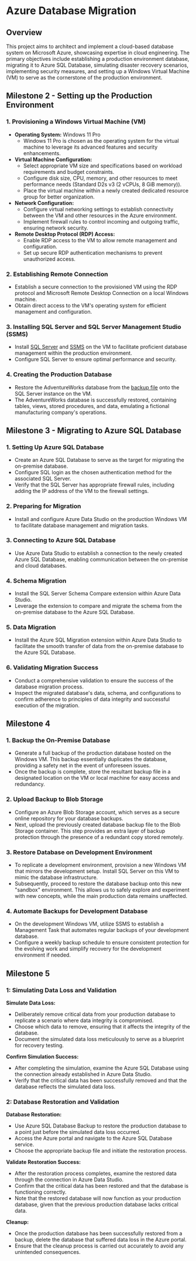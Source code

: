# Azure Database Migration

## Overview
This project aims to architect and implement a cloud-based database system on Microsoft Azure, showcasing expertise in cloud engineering. The primary objectives include establishing a production environment database, migrating it to Azure SQL Database, simulating disaster recovery scenarios, implementing security measures, and setting up a Windows Virtual Machine (VM) to serve as the cornerstone of the production environment.

## Milestone 2 - Setting up the Production Environment
### 1. Provisioning a Windows Virtual Machine (VM)
- **Operating System:** Windows 11 Pro
  - Windows 11 Pro is chosen as the operating system for the virtual machine to leverage its advanced features and security enhancements.
- **Virtual Machine Configuration:**
  - Select appropriate VM size and specifications based on workload requirements and budget constraints.
  - Configure disk size, CPU, memory, and other resources to meet performance needs (Standard D2s v3 (2 vCPUs, 8 GiB memory)).
  - Place the virtual machine within a newly created dedicated resource group for better organization.
- **Network Configuration:**
  - Configure virtual networking settings to establish connectivity between the VM and other resources in the Azure environment.
  - Implement firewall rules to control incoming and outgoing traffic, ensuring network security.
- **Remote Desktop Protocol (RDP) Access:**
  - Enable RDP access to the VM to allow remote management and configuration.
  - Set up secure RDP authentication mechanisms to prevent unauthorized access.

### 2. Establishing Remote Connection
- Establish a secure connection to the provisioned VM using the RDP protocol and Microsoft Remote Desktop Connection on a local Windows machine.
- Obtain direct access to the VM's operating system for efficient management and configuration.

### 3. Installing SQL Server and SQL Server Management Studio (SSMS)
- Install [SQL Server](https://www.microsoft.com/en-us/sql-server/sql-server-downloads) and [SSMS](https://learn.microsoft.com/en-us/sql/ssms/download-sql-server-management-studio-ssms?view=sql-server-ver16) on the VM to facilitate proficient database management within the production environment.
- Configure SQL Server to ensure optimal performance and security.

### 4. Creating the Production Database
- Restore the AdventureWorks database from the [backup file](https://aicore-portal-public-prod-307050600709.s3.eu-west-1.amazonaws.com/project-files/93dd5a0c-212d-48eb-ad51-df521a9b4e9c/AdventureWorks2022.bak) onto the SQL Server instance on the VM.
- The AdventureWorks database is successfully restored, containing tables, views, stored procedures, and data, emulating a fictional manufacturing company's operations.

## Milestone 3 - Migrating to Azure SQL Database
### 1. Setting Up Azure SQL Database
- Create an Azure SQL Database to serve as the target for migrating the on-premise database.
- Configure SQL login as the chosen authentication method for the associated SQL Server.
- Verify that the SQL Server has appropriate firewall rules, including adding the IP address of the VM to the firewall settings.

### 2. Preparing for Migration
- Install and configure Azure Data Studio on the production Windows VM to facilitate database management and migration tasks.

### 3. Connecting to Azure SQL Database
- Use Azure Data Studio to establish a connection to the newly created Azure SQL Database, enabling communication between the on-premise and cloud databases.

### 4. Schema Migration
- Install the SQL Server Schema Compare extension within Azure Data Studio.
- Leverage the extension to compare and migrate the schema from the on-premise database to the Azure SQL Database.

### 5. Data Migration
- Install the Azure SQL Migration extension within Azure Data Studio to facilitate the smooth transfer of data from the on-premise database to the Azure SQL Database.

### 6. Validating Migration Success
- Conduct a comprehensive validation to ensure the success of the database migration process.
- Inspect the migrated database's data, schema, and configurations to confirm adherence to principles of data integrity and successful execution of the migration.

## Milestone 4
### 1. Backup the On-Premise Database
- Generate a full backup of the production database hosted on the Windows VM. This backup essentially duplicates the database, providing a safety net in the event of unforeseen issues.
- Once the backup is complete, store the resultant backup file in a designated location on the VM or local machine for easy access and redundancy.

### 2. Upload Backup to Blob Storage
- Configure an Azure Blob Storage account, which serves as a secure online repository for your database backups.
- Next, upload the previously created database backup file to the Blob Storage container. This step provides an extra layer of backup protection through the presence of a redundant copy stored remotely.

### 3. Restore Database on Development Environment
- To replicate a development environment, provision a new Windows VM that mirrors the development setup. Install SQL Server on this VM to mimic the database infrastructure.
- Subsequently, proceed to restore the database backup onto this new "sandbox" environment. This allows us to safely explore and experiment with new concepts, while the main production data remains unaffected.

### 4. Automate Backups for Development Database
- On the development Windows VM, utilize SSMS to establish a Management Task that automates regular backups of your development database.
- Configure a weekly backup schedule to ensure consistent protection for the evolving work and simplify recovery for the development environment if needed.

## Milestone 5

### 1: Simulating Data Loss and Validation
 **Simulate Data Loss:**
   - Deliberately remove critical data from your production database to replicate a scenario where data integrity is compromised.
   - Choose which data to remove, ensuring that it affects the integrity of the database.
   - Document the simulated data loss meticulously to serve as a blueprint for recovery testing.

**Confirm Simulation Success:**
   - After completing the simulation, examine the Azure SQL Database using the connection already established in Azure Data Studio.
   - Verify that the critical data has been successfully removed and that the database reflects the simulated data loss.

### 2: Database Restoration and Validation
**Database Restoration:**
   - Use Azure SQL Database Backup to restore the production database to a point just before the simulated data loss occurred.
   - Access the Azure portal and navigate to the Azure SQL Database service.
   - Choose the appropriate backup file and initiate the restoration process.

**Validate Restoration Success:**
   - After the restoration process completes, examine the restored data through the connection in Azure Data Studio.
   - Confirm that the critical data has been restored and that the database is functioning correctly.
   - Note that the restored database will now function as your production database, given that the previous production database lacks critical data.

**Cleanup:**
   - Once the production database has been successfully restored from a backup, delete the database that suffered data loss in the Azure portal.
   - Ensure that the cleanup process is carried out accurately to avoid any unintended consequences.